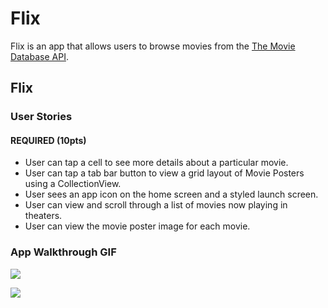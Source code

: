 # Flix

Flix is an app that allows users to browse movies from the [The Movie Database API](http://docs.themoviedb.apiary.io/#).


## Flix 

### User Stories

#### REQUIRED (10pts)
- User can tap a cell to see more details about a particular movie.
- User can tap a tab bar button to view a grid layout of Movie Posters using a CollectionView.
- User sees an app icon on the home screen and a styled launch screen.
- User can view and scroll through a list of movies now playing in theaters.
- User can view the movie poster image for each movie.

### App Walkthrough GIF
![](ezgif.com-part2.gif)

![](ezgif.com-gif-maker.gif)

